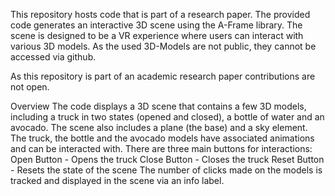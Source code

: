 This repository hosts code that is part of a research paper. The provided code generates an interactive 3D scene using the A-Frame library. The scene is designed to be a VR experience where users can interact with various 3D models. As the used 3D-Models are not public, they cannot be accessed via github.

As this repository is part of an academic research paper contributions are not open. 

Overview
The code displays a 3D scene that contains a few 3D models, including a truck in two states (opened and closed), a bottle of water and an avocado. The scene also includes a plane (the base) and a sky element.
The truck, the bottle and the avocado models have associated animations and can be interacted with. There are three main buttons for interactions:
Open Button - Opens the truck
Close Button - Closes the truck
Reset Button - Resets the state of the scene
The number of clicks made on the models is tracked and displayed in the scene via an info label.
